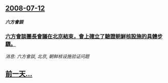 ## [2008-07-12](/news/2008/07/12/index.md)

##### 六方會談
### [六方會談團長會議在北京結束，會上確立了驗證朝鮮核設施的具體步驟。](/news/2008/07/12/六方會談團長會議在北京結束-會上確立了驗證朝鮮核設施的具體步驟.md)
_消息: 六方會談, 北京, 朝鲜核设施验证问题_

## [前一天...](/news/2008/07/11/index.md)

